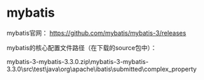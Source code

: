 # mybatis

mybatis官网：
https://github.com/mybatis/mybatis-3/releases

mybatis的核心配置文件路径（在下载的source包中）：

mybatis-3-mybatis-3.3.0.zip\mybatis-3-mybatis-3.3.0\src\test\java\org\apache\ibatis\submitted\complex_property
